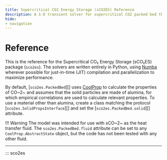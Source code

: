 ```yaml
---
title: Supercritical CO2 Energy Storage (sCO2ES) Reference
description: A 1-D transient solver for supercritical CO2 packed bed thermal energy storage implemented in Python.
hide:
- navigation
---
```


# Reference

This is the reference for the Supercritical CO₂ Energy Storage (sCO₂ES) package (`sco2es`). The solvers are written 
entirely in Python, using [Numba](https://numba.readthedocs.io/en/stable/) wherever possible for just-in-time (JIT) compilation and parallelization 
to maximize performance. 

By default, [`sco2es.PackedBed`][] uses [CoolProp](https://github.com/coolprop/coolprop) to calculate the properties of 
CO~2~ and assumes that the solid particles are made of alumina, for which empirical correlations are used to calculate 
relevant properties. To use a material other than alumina, create a class matching the protocol 
[`sco2es.SolidPropsInterface`][] and set the [`sco2es.PackedBed.solid`][] attribute. 

!!! Warning
    The model was intended for use with sCO~2~ as the heat transfer fluid. The `sco2es.PackedBed.fluid` attribute can be 
    set to any `CoolProp.AbstractState` object, but the code has not been tested with any other fluid.

---

::: sco2es
